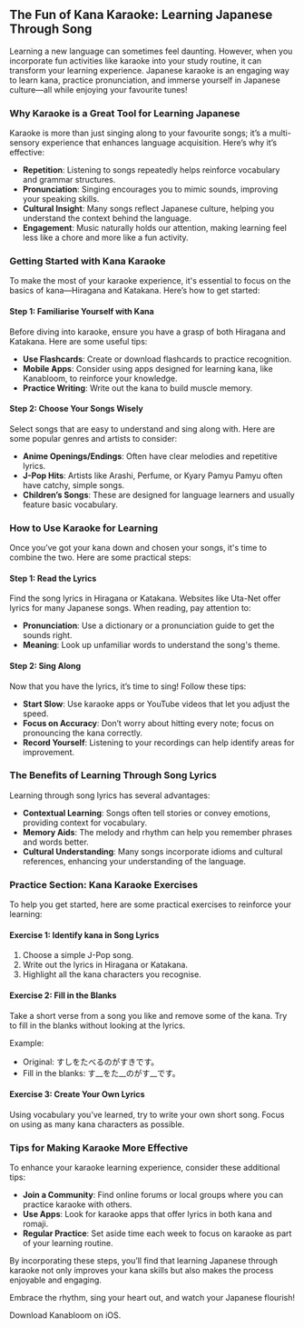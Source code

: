 ## The Fun of Kana Karaoke: Learning Japanese Through Song

Learning a new language can sometimes feel daunting. However, when you incorporate fun activities like karaoke into your study routine, it can transform your learning experience. Japanese karaoke is an engaging way to learn kana, practice pronunciation, and immerse yourself in Japanese culture—all while enjoying your favourite tunes!

### Why Karaoke is a Great Tool for Learning Japanese

Karaoke is more than just singing along to your favourite songs; it’s a multi-sensory experience that enhances language acquisition. Here’s why it’s effective:

- **Repetition**: Listening to songs repeatedly helps reinforce vocabulary and grammar structures.
- **Pronunciation**: Singing encourages you to mimic sounds, improving your speaking skills.
- **Cultural Insight**: Many songs reflect Japanese culture, helping you understand the context behind the language.
- **Engagement**: Music naturally holds our attention, making learning feel less like a chore and more like a fun activity.

### Getting Started with Kana Karaoke

To make the most of your karaoke experience, it's essential to focus on the basics of kana—Hiragana and Katakana. Here’s how to get started:

#### Step 1: Familiarise Yourself with Kana

Before diving into karaoke, ensure you have a grasp of both Hiragana and Katakana. Here are some useful tips:

- **Use Flashcards**: Create or download flashcards to practice recognition.
- **Mobile Apps**: Consider using apps designed for learning kana, like Kanabloom, to reinforce your knowledge.
- **Practice Writing**: Write out the kana to build muscle memory.

#### Step 2: Choose Your Songs Wisely

Select songs that are easy to understand and sing along with. Here are some popular genres and artists to consider:

- **Anime Openings/Endings**: Often have clear melodies and repetitive lyrics.
- **J-Pop Hits**: Artists like Arashi, Perfume, or Kyary Pamyu Pamyu often have catchy, simple songs.
- **Children’s Songs**: These are designed for language learners and usually feature basic vocabulary.

### How to Use Karaoke for Learning

Once you’ve got your kana down and chosen your songs, it's time to combine the two. Here are some practical steps:

#### Step 1: Read the Lyrics

Find the song lyrics in Hiragana or Katakana. Websites like Uta-Net offer lyrics for many Japanese songs. When reading, pay attention to:

- **Pronunciation**: Use a dictionary or a pronunciation guide to get the sounds right.
- **Meaning**: Look up unfamiliar words to understand the song's theme.

#### Step 2: Sing Along

Now that you have the lyrics, it’s time to sing! Follow these tips:

- **Start Slow**: Use karaoke apps or YouTube videos that let you adjust the speed.
- **Focus on Accuracy**: Don’t worry about hitting every note; focus on pronouncing the kana correctly.
- **Record Yourself**: Listening to your recordings can help identify areas for improvement.

### The Benefits of Learning Through Song Lyrics

Learning through song lyrics has several advantages:

- **Contextual Learning**: Songs often tell stories or convey emotions, providing context for vocabulary.
- **Memory Aids**: The melody and rhythm can help you remember phrases and words better.
- **Cultural Understanding**: Many songs incorporate idioms and cultural references, enhancing your understanding of the language.

### Practice Section: Kana Karaoke Exercises

To help you get started, here are some practical exercises to reinforce your learning:

#### Exercise 1: Identify kana in Song Lyrics

1. Choose a simple J-Pop song.
2. Write out the lyrics in Hiragana or Katakana.
3. Highlight all the kana characters you recognise.

#### Exercise 2: Fill in the Blanks

Take a short verse from a song you like and remove some of the kana. Try to fill in the blanks without looking at the lyrics.

Example:
- Original: すしをたべるのがすきです。
- Fill in the blanks: す__をた__のがす__です。

#### Exercise 3: Create Your Own Lyrics

Using vocabulary you’ve learned, try to write your own short song. Focus on using as many kana characters as possible. 

### Tips for Making Karaoke More Effective

To enhance your karaoke learning experience, consider these additional tips:

- **Join a Community**: Find online forums or local groups where you can practice karaoke with others.
- **Use Apps**: Look for karaoke apps that offer lyrics in both kana and romaji.
- **Regular Practice**: Set aside time each week to focus on karaoke as part of your learning routine.

By incorporating these steps, you’ll find that learning Japanese through karaoke not only improves your kana skills but also makes the process enjoyable and engaging.

Embrace the rhythm, sing your heart out, and watch your Japanese flourish!

Download Kanabloom on iOS.